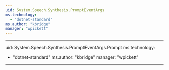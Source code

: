 ```yaml
---
uid: System.Speech.Synthesis.PromptEventArgs
ms.technology: 
  - "dotnet-standard"
ms.author: "kbridge"
manager: "wpickett"
---
```


---
uid: System.Speech.Synthesis.PromptEventArgs.Prompt
ms.technology: 
  - "dotnet-standard"
ms.author: "kbridge"
manager: "wpickett"
---
